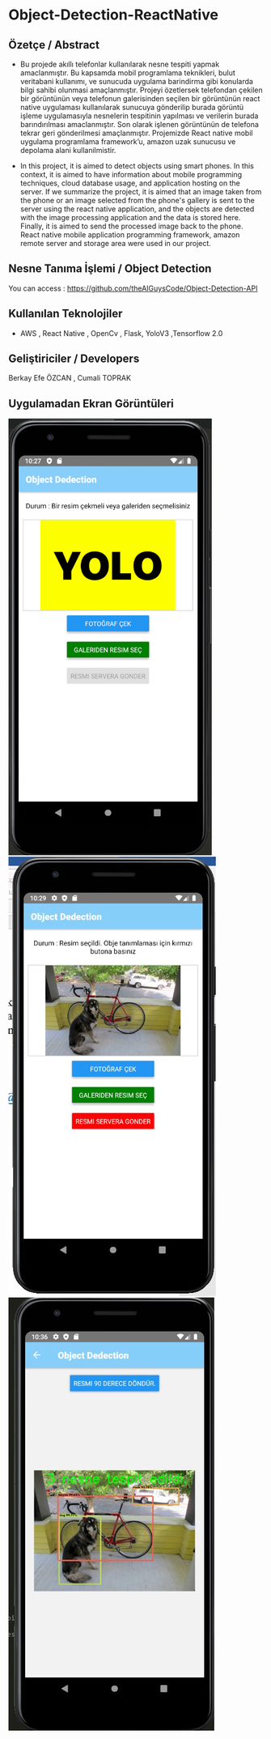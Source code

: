 # Object-Detection-ReactNative

## Özetçe / Abstract 

- Bu projede akıllı telefonlar kullanılarak nesne tespiti yapmak amaclanmıştır. 
Bu kapsamda mobil programlama teknikleri, bulut veritabani kullanımı, ve sunucuda uygulama barindirma gibi konularda bilgi sahibi olunmasi amaçlanmıştır.
Projeyi özetlersek telefondan çekilen bir görüntünün veya telefonun galerisinden seçilen bir görüntünün react native uygulaması kullanılarak sunucuya gönderilip burada görüntü işleme uygulamasıyla nesnelerin tespitinin yapılması ve verilerin burada barındırılması amaclanmıştır. 
Son olarak işlenen görüntünün de telefona tekrar geri gönderilmesi amaçlanmıştır.
Projemizde React native mobil uygulama programlama framework’u, amazon uzak sunucusu ve depolama alani kullanilmistir.

- In this project, it is aimed to detect objects using smart phones. 
In this context, it is aimed to have information about mobile programming techniques, cloud database usage, and application hosting on the server. 
If we summarize the project, it is aimed that an image taken from the phone or an image selected from the phone's gallery is sent to the server using the react native application, and the objects are detected with the image processing application and the data is stored here.
Finally, it is aimed to send the processed image back to the phone. 
React native mobile application programming framework, amazon remote server and storage area were used in our project.

## Nesne Tanıma İşlemi / Object Detection 

You can access : https://github.com/theAIGuysCode/Object-Detection-API

## Kullanılan Teknolojiler 
- AWS , React Native , OpenCv , Flask, YoloV3 ,Tensorflow 2.0

## Geliştiriciler / Developers 
Berkay Efe ÖZCAN , Cumali TOPRAK

## Uygulamadan Ekran Görüntüleri
![alt text](https://github.com/berkayefeozcan/Object-Detection-ReactNative/blob/main/ss/baslangicEkrani.png) 
![alt text](https://github.com/berkayefeozcan/Object-Detection-ReactNative/blob/main/ss/uploadPhoto.png)
![alt text](https://github.com/berkayefeozcan/Object-Detection-ReactNative/blob/main/ss/resultScreen.png)
